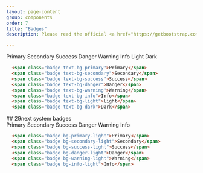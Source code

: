 ```yaml
---
layout: page-content
group: components
order: 7
title: "Badges"
description: Please read the official <a href="https://getbootstrap.com/docs/5.2/components/badge/" target="_blank">Bootstrap documentation</a> for a full list of options.

---
```


<div class=" mb-5">
  <div class="card">
    <div class="card-body">
      <span class="badge text-bg-primary">Primary</span>
      <span class="badge text-bg-secondary">Secondary</span>
      <span class="badge text-bg-success">Success</span>
      <span class="badge text-bg-danger">Danger</span>
      <span class="badge text-bg-warning">Warning</span>
      <span class="badge text-bg-info">Info</span>
      <span class="badge text-bg-light">Light</span>
      <span class="badge text-bg-dark">Dark</span>
    </div>
  </div>
</div>
<div class=" mb-5">
<div class="card">
<div class="card-body" markdown="1">

```html
  <span class="badge text-bg-primary">Primary</span>
  <span class="badge text-bg-secondary">Secondary</span>
  <span class="badge text-bg-success">Success</span>
  <span class="badge text-bg-danger">Danger</span>
  <span class="badge text-bg-warning">Warning</span>
  <span class="badge text-bg-info">Info</span>
  <span class="badge text-bg-light">Light</span>
  <span class="badge text-bg-dark">Dark</span>
```

</div>
</div>
</div>
## 29next system badges
<div class=" mb-5">
  <div class="card">
    <div class="card-body">
      <span class="badge bg-primary-light">Primary</span>
      <span class="badge bg-secondary-light">Secondary</span>
      <span class="badge bg-success-light">Success</span>
      <span class="badge bg-danger-light">Danger</span>
      <span class="badge bg-warning-light">Warning</span>
      <span class="badge bg-info-light">Info</span>
    </div>
  </div>
</div>
<div class="card">

<div class="card-body" markdown="1">

```html
  <span class="badge bg-primary-light">Primary</span>
  <span class="badge bg-secondary-light">Secondary</span>
  <span class="badge bg-success-light">Success</span>
  <span class="badge bg-danger-light">Danger</span>
  <span class="badge bg-warning-light">Warning</span>
  <span class="badge bg-info-light">Info</span>
```

</div>
</div>
